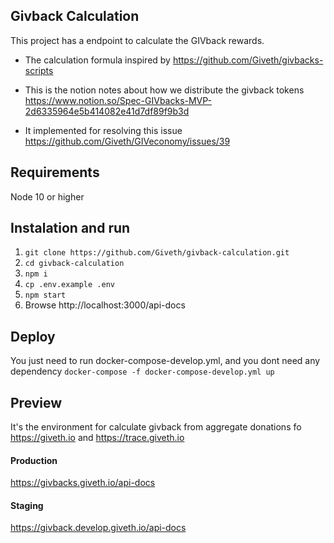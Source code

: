 ## Givback Calculation
This project has a endpoint to calculate the GIVback rewards.

* The calculation formula  inspired by  https://github.com/Giveth/givbacks-scripts

* This is the notion notes about how we distribute the givback tokens
https://www.notion.so/Spec-GIVbacks-MVP-2d6335964e5b414082e41d7df89f9b3d

* It implemented for resolving this issue https://github.com/Giveth/GIVeconomy/issues/39

## Requirements
Node 10 or higher

## Instalation and run
1. `git clone https://github.com/Giveth/givback-calculation.git`
2. `cd givback-calculation`
3. `npm i`
4. `cp .env.example .env`
5. `npm start`
6. Browse http://localhost:3000/api-docs


## Deploy
You just need to run docker-compose-develop.yml, and you dont need any dependency
`docker-compose -f docker-compose-develop.yml up `

## Preview
It's the environment for calculate givback from aggregate donations fo https://giveth.io and https://trace.giveth.io
#### Production
https://givbacks.giveth.io/api-docs
#### Staging
https://givback.develop.giveth.io/api-docs
